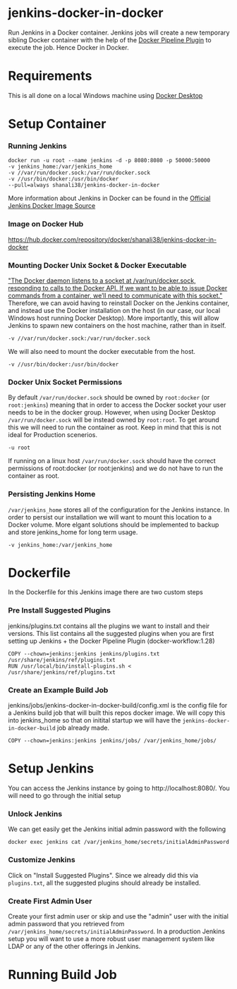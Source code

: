 # jenkins-docker-in-docker

Run Jenkins in a Docker container. Jenkins jobs will create a new temporary sibling Docker container with the help of the [Docker Pipeline Plugin](https://github.com/jenkinsci/docker-workflow-plugin) to execute the job. Hence Docker in Docker.

# Requirements

This is all done on a local Windows machine using [Docker Desktop](https://www.docker.com/products/docker-desktop)

# Setup Container

### Running Jenkins
```
docker run -u root --name jenkins -d -p 8080:8080 -p 50000:50000
-v jenkins_home:/var/jenkins_home 
-v //var/run/docker.sock:/var/run/docker.sock 
-v //usr/bin/docker:/usr/bin/docker  
--pull=always shanali38/jenkins-docker-in-docker
```

More information about Jenkins in Docker can be found in the [Official Jenkins Docker Image Source](
https://github.com/jenkinsci/docker/blob/master/README.md)

### Image on Docker Hub

https://hub.docker.com/repository/docker/shanali38/jenkins-docker-in-docker

### Mounting Docker Unix Socket & Docker Executable

["The Docker daemon listens to a socket at /var/run/docker.sock, responding to calls to the Docker API. If we want to be able to issue Docker commands from a container, we’ll need to communicate with this socket."](https://tomgregory.com/running-docker-in-docker-on-windows/#All_about_varrundockersock) Therefore, we can avoid having to reinstall Docker on the Jenkins container, and instead use the Docker installation on the host (in our case, our local Windows host running Docker Desktop). More importantly, this will allow Jenkins to spawn new containers on the host machine, rather than in itself. 

```
-v //var/run/docker.sock:/var/run/docker.sock
```

We will also need to mount the docker executable from the host.

```
-v //usr/bin/docker:/usr/bin/docker
```
 
### Docker Unix Socket Permissions

By default `/var/run/docker.sock` should be owned by `root:docker` (or `root:jenkins`) meaning that in order to access the Docker socket your user needs to be in the docker group. However, when using Docker Desktop `/var/run/docker.sock` will be instead owned by `root:root`. To get around this we will need to run the container as root. Keep in mind that this is not ideal for Production scenerios. 

```
-u root
```

If running on a linux host `/var/run/docker.sock` should have the correct permissions of root:docker (or root:jenkins) and we do not have to run the container as root.

### Persisting Jenkins Home

`/var/jenkins_home` stores all of the configuration for the Jenkins instance. In order to persist our installation we will want to mount this location to a Docker volume. More elgant solutions should be implemented to backup and store jenkins_home for long term usage.  

```
-v jenkins_home:/var/jenkins_home
```

# Dockerfile

In the Dockerfile for this Jenkins image there are two custom steps

### Pre Install Suggested Plugins

jenkins/plugins.txt contains all the plugins we want to install and their versions. This list contains all the suggested plugins when you are first setting up Jenkins + the Docker Pipeline Plugin (docker-workflow:1.28) 

```
COPY --chown=jenkins:jenkins jenkins/plugins.txt /usr/share/jenkins/ref/plugins.txt
RUN /usr/local/bin/install-plugins.sh < /usr/share/jenkins/ref/plugins.txt
```

### Create an Example Build Job

jenkins/jobs/jenkins-docker-in-docker-build/config.xml is the config file for a Jenkins build job that will built this repos docker image. We will copy this into jenkins_home so that on initital startup we will have the `jenkins-docker-in-docker-build` job already made.

```
COPY --chown=jenkins:jenkins jenkins/jobs/ /var/jenkins_home/jobs/
```

# Setup Jenkins

You can access the Jenkins instance by going to http://localhost:8080/. You will need to go through the initial setup

### Unlock Jenkins

We can get easily get the Jenkins initial admin password with the following
```
docker exec jenkins cat /var/jenkins_home/secrets/initialAdminPassword
```

### Customize Jenkins
Click on "Install Suggested Plugins". Since we already did this via `plugins.txt`, all the suggested plugins should already be installed. 

### Create First Admin User
Create your first admin user or skip and use the "admin" user with the initial admin password that you retrieved from `/var/jenkins_home/secrets/initialAdminPassword`. In a production Jenkins setup you will want to use a more robust user management system like LDAP or any of the other offerings in Jenkins. 

# Running Build Job
